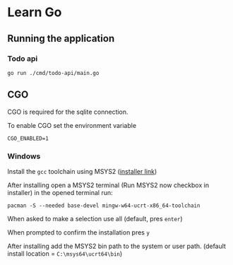 # Learn Go

## Running the application

### Todo api

```
go run ./cmd/todo-api/main.go
```

## CGO

CGO is required for the sqlite connection.

To enable CGO set the environment variable

```
CGO_ENABLED=1
```

### Windows

Install the `gcc` toolchain using MSYS2 ([installer link](https://github.com/msys2/msys2-installer/releases/download/2024-01-13/msys2-x86_64-20240113.exe))

After installing open a MSYS2 terminal (Run MSYS2 now checkbox in installer) in the opened terminal run:

```
pacman -S --needed base-devel mingw-w64-ucrt-x86_64-toolchain

```

When asked to make a selection use all (default, pres `enter`)

When prompted to confirm the installation pres `y`

After installing add the MSYS2 bin path to the system or user path. (default install location = `C:\msys64\ucrt64\bin`)
